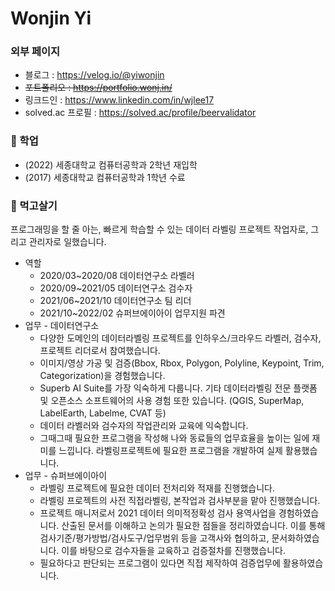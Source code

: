 # Wonjin Yi

### 외부 페이지
* 블로그 : https://velog.io/@yiwonjin
* ~~포트폴리오 : https://portfolio.wonj.in/~~
* 링크드인 : https://www.linkedin.com/in/wjlee17
* solved.ac 프로필 : https://solved.ac/profile/beervalidator

### 🌱 학업
* (2022) 세종대학교 컴퓨터공학과 2학년 재입학
* (2017) 세종대학교 컴퓨터공학과 1학년 수료

### 🔭 먹고살기

프로그래밍을 할 줄 아는, 빠르게 학습할 수 있는 데이터 라벨링 프로젝트 작업자로, 그리고 관리자로 일했습니다.

* 역할
  * 2020/03~2020/08 데이터연구소 라벨러
  * 2020/09~2021/05 데이터연구소 검수자
  * 2021/06~2021/10 데이터연구소 팀 리더
  * 2021/10~2022/02 슈퍼브에이아이 업무지원 파견
* 업무 - 데이터연구소
  * 다양한 도메인의 데이터라벨링 프로젝트를 인하우스/크라우드 라벨러, 검수자, 프로젝트 리더로서 참여했습니다. 
  * 이미지/영상 가공 및 검증(Bbox, Rbox, Polygon, Polyline, Keypoint, Trim, Categorization)을 경험했습니다.
  * Superb AI Suite를 가장 익숙하게 다룹니다. 기타 데이터라벨링 전문 플랫폼 및 오픈소스 소프트웨어의 사용 경험 또한 있습니다. (QGIS, SuperMap, LabelEarth, Labelme, CVAT 등)
  * 데이터 라벨러와 검수자의 작업관리와 교육에 익숙합니다. 
  * 그때그때 필요한 프로그램을 작성해 나와 동료들의 업무효율을 높이는 일에 재미를 느낍니다. 라벨링프로젝트에 필요한 프로그램을 개발하여 실제 활용했습니다.
* 업무 - 슈퍼브에이아이
  * 라벨링 프로젝트에 필요한 데이터 전처리와 적재를 진행했습니다.
  * 라벨링 프로젝트의 사전 직접라벨링, 본작업과 검사부분을 맡아 진행했습니다.
  * 프로젝트 매니저로서 2021 데이터 의미적정확성 검사 용역사업을 경험하였습니다. 산출된 문서를 이해하고 논의가 필요한 점들을 정리하였습니다. 이를 통해 검사기준/평가방법/검사도구/업무범위 등을 고객사와 협의하고, 문서화하였습니다. 이를 바탕으로 검수자들을 교육하고 검증절차를 진행했습니다.
  * 필요하다고 판단되는 프로그램이 있다면 직접 제작하여 검증업무에 활용하였습니다.


<!--
**wonjinYi/wonjinYi** is a ✨ _special_ ✨ repository because its `README.md` (this file) appears on your GitHub profile.

Here are some ideas to get you started:

- 🔭 I’m currently working on ...
- 🌱 I’m currently learning ...
- 👯 I’m looking to collaborate on ...
- 🤔 I’m looking for help with ...
- 💬 Ask me about ...
- 📫 How to reach me: ...
- 😄 Pronouns: ...
- ⚡ Fun fact: ...
-->
